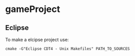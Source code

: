 gameProject
===========


Eclipse
-------

To make a elcipse project use:

`cmake -G"Eclipse CDT4 - Unix Makefiles" PATH_TO_SOURCES`
